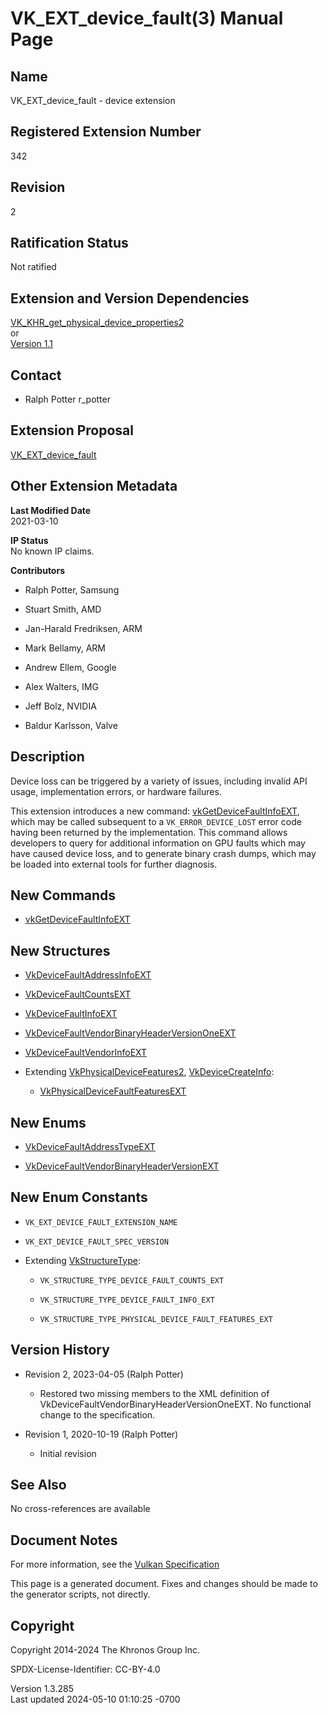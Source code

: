 # VK_EXT_device_fault(3) Manual Page

## Name

VK_EXT_device_fault - device extension



## <a href="#_registered_extension_number" class="anchor"></a>Registered Extension Number

342

## <a href="#_revision" class="anchor"></a>Revision

2

## <a href="#_ratification_status" class="anchor"></a>Ratification Status

Not ratified

## <a href="#_extension_and_version_dependencies" class="anchor"></a>Extension and Version Dependencies

[VK_KHR_get_physical_device_properties2](https://registry.khronos.org/vulkan/specs/1.3-extensions/man/html/VK_KHR_get_physical_device_properties2.html)  
or  
[Version 1.1](#versions-1.1)  

## <a href="#_contact" class="anchor"></a>Contact

- Ralph Potter r_potter

## <a href="#_extension_proposal" class="anchor"></a>Extension Proposal

[VK_EXT_device_fault](https://github.com/KhronosGroup/Vulkan-Docs/tree/main/proposals/VK_EXT_device_fault.adoc)

## <a href="#_other_extension_metadata" class="anchor"></a>Other Extension Metadata

**Last Modified Date**  
2021-03-10

**IP Status**  
No known IP claims.

**Contributors**  
- Ralph Potter, Samsung

- Stuart Smith, AMD

- Jan-Harald Fredriksen, ARM

- Mark Bellamy, ARM

- Andrew Ellem, Google

- Alex Walters, IMG

- Jeff Bolz, NVIDIA

- Baldur Karlsson, Valve

## <a href="#_description" class="anchor"></a>Description

Device loss can be triggered by a variety of issues, including invalid
API usage, implementation errors, or hardware failures.

This extension introduces a new command:
[vkGetDeviceFaultInfoEXT](https://registry.khronos.org/vulkan/specs/1.3-extensions/man/html/vkGetDeviceFaultInfoEXT.html), which may be
called subsequent to a `VK_ERROR_DEVICE_LOST` error code having been
returned by the implementation. This command allows developers to query
for additional information on GPU faults which may have caused device
loss, and to generate binary crash dumps, which may be loaded into
external tools for further diagnosis.

## <a href="#_new_commands" class="anchor"></a>New Commands

- [vkGetDeviceFaultInfoEXT](https://registry.khronos.org/vulkan/specs/1.3-extensions/man/html/vkGetDeviceFaultInfoEXT.html)

## <a href="#_new_structures" class="anchor"></a>New Structures

- [VkDeviceFaultAddressInfoEXT](https://registry.khronos.org/vulkan/specs/1.3-extensions/man/html/VkDeviceFaultAddressInfoEXT.html)

- [VkDeviceFaultCountsEXT](https://registry.khronos.org/vulkan/specs/1.3-extensions/man/html/VkDeviceFaultCountsEXT.html)

- [VkDeviceFaultInfoEXT](https://registry.khronos.org/vulkan/specs/1.3-extensions/man/html/VkDeviceFaultInfoEXT.html)

- [VkDeviceFaultVendorBinaryHeaderVersionOneEXT](https://registry.khronos.org/vulkan/specs/1.3-extensions/man/html/VkDeviceFaultVendorBinaryHeaderVersionOneEXT.html)

- [VkDeviceFaultVendorInfoEXT](https://registry.khronos.org/vulkan/specs/1.3-extensions/man/html/VkDeviceFaultVendorInfoEXT.html)

- Extending [VkPhysicalDeviceFeatures2](https://registry.khronos.org/vulkan/specs/1.3-extensions/man/html/VkPhysicalDeviceFeatures2.html),
  [VkDeviceCreateInfo](https://registry.khronos.org/vulkan/specs/1.3-extensions/man/html/VkDeviceCreateInfo.html):

  - [VkPhysicalDeviceFaultFeaturesEXT](https://registry.khronos.org/vulkan/specs/1.3-extensions/man/html/VkPhysicalDeviceFaultFeaturesEXT.html)

## <a href="#_new_enums" class="anchor"></a>New Enums

- [VkDeviceFaultAddressTypeEXT](https://registry.khronos.org/vulkan/specs/1.3-extensions/man/html/VkDeviceFaultAddressTypeEXT.html)

- [VkDeviceFaultVendorBinaryHeaderVersionEXT](https://registry.khronos.org/vulkan/specs/1.3-extensions/man/html/VkDeviceFaultVendorBinaryHeaderVersionEXT.html)

## <a href="#_new_enum_constants" class="anchor"></a>New Enum Constants

- `VK_EXT_DEVICE_FAULT_EXTENSION_NAME`

- `VK_EXT_DEVICE_FAULT_SPEC_VERSION`

- Extending [VkStructureType](https://registry.khronos.org/vulkan/specs/1.3-extensions/man/html/VkStructureType.html):

  - `VK_STRUCTURE_TYPE_DEVICE_FAULT_COUNTS_EXT`

  - `VK_STRUCTURE_TYPE_DEVICE_FAULT_INFO_EXT`

  - `VK_STRUCTURE_TYPE_PHYSICAL_DEVICE_FAULT_FEATURES_EXT`

## <a href="#_version_history" class="anchor"></a>Version History

- Revision 2, 2023-04-05 (Ralph Potter)

  - Restored two missing members to the XML definition of
    VkDeviceFaultVendorBinaryHeaderVersionOneEXT. No functional change
    to the specification.

- Revision 1, 2020-10-19 (Ralph Potter)

  - Initial revision

## <a href="#_see_also" class="anchor"></a>See Also

No cross-references are available

## <a href="#_document_notes" class="anchor"></a>Document Notes

For more information, see the <a
href="https://registry.khronos.org/vulkan/specs/1.3-extensions/html/vkspec.html#VK_EXT_device_fault"
target="_blank" rel="noopener">Vulkan Specification</a>

This page is a generated document. Fixes and changes should be made to
the generator scripts, not directly.

## <a href="#_copyright" class="anchor"></a>Copyright

Copyright 2014-2024 The Khronos Group Inc.

SPDX-License-Identifier: CC-BY-4.0

Version 1.3.285  
Last updated 2024-05-10 01:10:25 -0700
